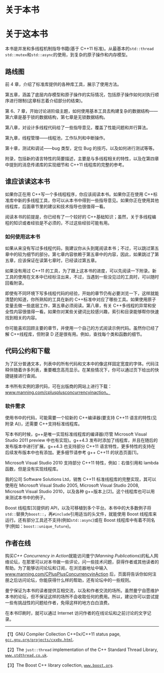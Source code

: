 # 关于本书

# 关于这本书

本书是并发和多线程机制指导书籍(基于 C++11 标准)。从最基本的`std::thread std::mutex`和`std::async`的使用，到复杂的原子操作和内存模型。

## 路线图

前 4 章，介绍了标准库提供的各种库工具，展示了使用方法。

第五章，涵盖了底层内存模型和原子操作的实际情况，包括原子操作如何对执行顺序进行限制(这章标志着介绍部分的结束)。

第 6、7 章，开始讨论进阶级主题，如何使用基本工具去构建复杂的数据结构——第六章是基于锁的数据结构，第七章是无锁数据结构。

第八章，对设计多线程代码给了一些指导意见，覆盖了性能问题和并行算法。

第九章，线程管理——线程池，工作队列和中断操作。

第十章，测试和调试——bug 类型，定位 Bug 的技巧，以及如何进行测试等等。

附录，包括新的语言特性的简要描述，主要是与多线程相关的特性，以及在第四章中提到的消息传递库的实现细节和 C++11 线程库的完整的参考。

## 谁应该读这本书

如果你正在用 C++写一个多线程程序，你应该阅读本书。如果你正在使用 C++标准库中新的多线程工具，你可以从本书中得到一些指导意见。如果你正在使用其他线程库，后面章节里的建议和技术指导也很值得一看。

阅读本书的前提是，你已经有了一个较好的 C++基础知识；虽然，关于多线程编程的知识或者经验是不必须的，不过这些经验可能有用。

### 如何使用这本书

如果从来没有写过多线程代码，我建议你从头到尾阅读本书；不过，可以跳过第五章中的较为细节的部分。第七章内容依赖于第五章中的内容，因此，如果跳过了第五章，应该保证在读第七章时，已经读过第五章。

如果没有用过 C++11 的工具，为了跟上这本书的进度，可以先阅读一下附录。新工具的使用在文本中已经标注出来，不过，当遇到一些没见过的工具时，可以随时回看附录。

即使有不同环境下写多线程代码的经验，开始的章节仍有必要浏览一下，这样就能清楚的知道，你所熟知的工具在新的 C++标准中对应了哪些工具。如果使用原子变量去做一些底层工作，第五章必须阅读。第八章，有关 C++多线程的异常和安全性内容很值得一看。如果你对某些关键词比较感兴趣，索引和目录能够帮你快速找到相关的内容。

你可能喜欢回顾主要的章节，并使用一个自己的方式阅读示例代码。虽然你已经了解 C++线程库，但附录 D 还是很有用。例如，查找每个类和函数的细节。

## 代码公约和下载

为了区分普通文本，列表中的所有代码和文本中的像这样固定宽度的字体。代码注释伴随着许多列表，重要概念高亮显示。在某些情况下，你可以通过页下给出的快捷链接进行查阅。

本书所有实例的源代码，可在出版商的网站上进行下载：www.manning.com/cplusplusconcurrencyinaction。

### 软件需求

使用书中的代码，可能需要一个较新的 C++编译器(要支持 C++11 语言的特性(见附录 A))，还需要 C++支持标准线程库。

写本书的时候，g++是唯一实现标准线程库的编译器(尽管 Microsoft Visual Studio 2011 preview 中也有实现)。g++4.3 发布时添加了线程库，并且在随后的发布版本中进行扩展。g++4.3 也支持部分 C++11 语言特性，更多特性的支持在后续发布版本中也有添加。更多细节请参考 g++ C++11 的状态页面[1]。

Microsoft Visual Studio 2010 支持部分 C++11 特性，例如：右值引用和 lambda 函数，但是没有实现线程库。

我的公司 Software Solutions Ltd，销售 C++11 标准线程库的完整实现，其可以使用在 Microsoft Visual Studio 2005, Microsoft Visual Studio 2008, Microsoft Visual Studio 2010，以及各种 g++版本上[2]。这个线程库也可以用来测试本书中的例子。

Boost 线程库[3]提供的 API，以及可移植到多个平台。本书中的大多数例子将`std::`替换为`boost::`，再`#include`引用适当的头文件，就能使用 Boost 线程库来运行。还有部分工具还不支持(例如`std::async`)或在 Boost 线程库中有着不同名字(例如：`boost::unique_future`)。

## 作者在线

购买*C++ Concurrency in Action*就能访问曼宁(*Manning Publications*)的私人网络论坛，在那里可以对本书做一些评论，问一些技术问题，获得作者或其他读者的帮助。为了能够访问论坛和订阅，在浏览器地址中输入 www.manning.com/CPlusPlusConcurrencyinAction 后，页面将告诉你如何注册之后访问论坛，你能获得什么样的帮助，还有论坛中的一些规则。

曼宁保证为本书的读者提供互相交流，以及和作者交流的场所。虽然曼宁自愿维护本书的论坛，但不保证这样的场所不会收取任何的费用。所以，建议你可以尝试提一些有挑战性的问题给作者，免得这样的地方白白浪费。

在本书印刷时，就可以通过 Internet 访问作者的在线论坛和之前讨论的文字记录。

* * *

【1】GNU Compiler Collection C++0x/C++11 status page, [`gcc.gnu.org/projects/cxx0x.html`](http://gcc.gnu.org/projects/cxx0x.html).

【2】The `just::thread` implementation of the C++ Standard Thread Library, [`www.stdthread.co.uk`](http://www.stdthread.co.uk).

【3】The Boost C++ library collection, [`www.boost.org`](http://www.boost.org).